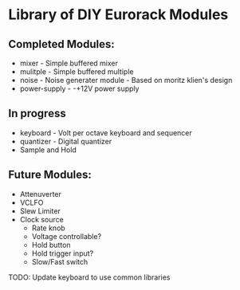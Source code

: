 # Library of DIY Eurorack Modules

## Completed Modules:

- mixer - Simple buffered mixer
- mulitple - Simple buffered multiple
- noise - Noise generater module - Based on moritz klien's design
- power-supply - -+12V power supply

## In progress

- keyboard - Volt per octave keyboard and sequencer
- quantizer - Digital quantizer
- Sample and Hold

## Future Modules:

- Attenuverter
- VCLFO
- Slew Limiter
- Clock source
    - Rate knob
    - Voltage controllable?
    - Hold button
    - Hold trigger input?
    - Slow/Fast switch

TODO: Update keyboard to use common libraries

